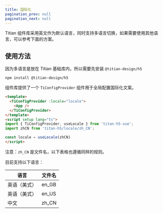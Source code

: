 ```yaml
---
title: 国际化
pagination_prev: null
pagination_next: null
---
```


Titian 组件库采用英文作为默认语言，同时支持多语言切换，如果需要使用其他语言，可以参考下面的方案。

## 使用方法

因为多语言是放在 Titian 基础库内，所以需要先安装 `@titian-design/h5`

```shell showLineNumbers
npm install @titian-design/h5
```

组件库提供了一个 `TiConfigProvider` 组件用于全局配置国际化文案。

```html showLineNumbers
<template>
  <TiConfigProvider :locale="locale">
    <App />
  </TiConfigProvider>
</template>
<script setup lang="ts">
import { TiConfigProvider, useLocale } from 'titan-h5-vue';
import zhCN from 'titan-h5/locale/zh_CN';

const locale = useLocale(zhCN)
</script>
```

注意：`zh_CN` 是文件名，以下表格也遵循同样的规则。

目前支持以下语言：

| 语言 | 文件名 |
| ----- | ----|
| 英语（美式）| en_GB |
| 英语（美式）| en_US |
| 中文  | zh_CN |
